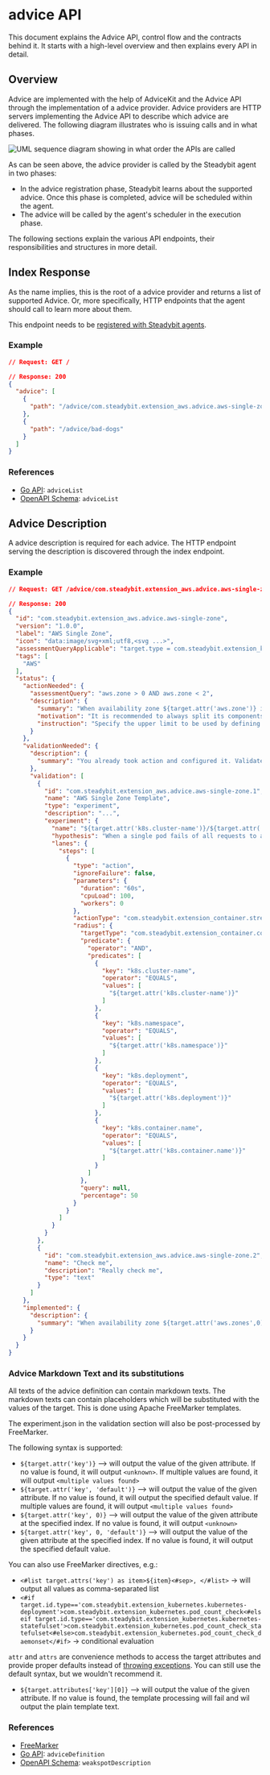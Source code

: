 # advice API

This document explains the Advice API, control flow and the contracts behind it. It starts with a high-level overview
and then explains every API in detail.

## Overview

Advice are implemented with the help of AdviceKit and the Advice API through the implementation of a advice provider.
Advice providers are HTTP servers implementing the Advice API to describe which advice are delivered. The following
diagram illustrates who is issuing calls and in what phases.

![UML sequence diagram showing in what order the APIs are called](advice-flow.svg)

As can be seen above, the advice provider is called by the Steadybit agent in two phases:

- In the advice registration phase, Steadybit learns about the supported advice. Once this phase is completed, advice
  will be
  scheduled within the agent.
- The advice will be called by the agent's scheduler in the execution phase.

The following sections explain the various API endpoints, their responsibilities and structures in more detail.

## Index Response

As the name implies, this is the root of a advice provider and returns a list of supported Advice. Or,
more specifically, HTTP endpoints that the agent should call to learn more about them.

This endpoint needs to be [registered with Steadybit agents](./advice-registration.md).

### Example

```json
// Request: GET /

// Response: 200
{
  "advice": [
    {
      "path": "/advice/com.steadybit.extension_aws.advice.aws-single-zone"
    },
    {
      "path": "/advice/bad-dogs"
    }
  ]
}
```

### References

- [Go API](https://github.com/steadybit/advice-kit/tree/main/go/advice_kit_api): `adviceList`
- [OpenAPI Schema](https://github.com/steadybit/advice-kit/tree/main/openapi): `adviceList`

## Advice Description

A advice description is required for each advice. The HTTP endpoint serving the description is discovered through the
index endpoint.

### Example

```json
// Request: GET /advice/com.steadybit.extension_aws.advice.aws-single-zone

// Response: 200
{
  "id": "com.steadybit.extension_aws.advice.aws-single-zone",
  "version": "1.0.0",
  "label": "AWS Single Zone",
  "icon": "data:image/svg+xml;utf8,<svg ...>",
  "assessmentQueryApplicable": "target.type = com.steadybit.extension_kubernetes.kubernetes-deployment",
  "tags": [
    "AWS"
  ],
  "status": {
    "actionNeeded": {
      "assessmentQuery": "aws.zone > 0 AND aws.zone < 2",
      "description": {
        "summary": "When availability zone ${target.attr('aws.zone')} is failing, your service ${target.attr('k8s.pod.name')} is not available.",
        "motivation": "It is recommended to always split its components into different zones so that in case of a failure of one.",
        "instruction": "Specify the upper limit to be used by defining the   limits   property in your kubernetes manifest: ```...```"
      }
    },
    "validationNeeded": {
      "description": {
        "summary": "You already took action and configured it. Validate your configuration via the experiment."
      },
      "validation": [
        {
          "id": "com.steadybit.extension_aws.advice.aws-single-zone.1",
          "name": "AWS Single Zone Template",
          "type": "experiment",
          "description": "...",
          "experiment": {
            "name": "${target.attr('k8s.cluster-name')}/${target.attr('k8s.deployment')} faultless redundancy during single pod failure",
            "hypothesis": "When a single pod fails of all requests to an endpoint are successful",
            "lanes": {
              "steps": [
                {
                  "type": "action",
                  "ignoreFailure": false,
                  "parameters": {
                    "duration": "60s",
                    "cpuLoad": 100,
                    "workers": 0
                  },
                  "actionType": "com.steadybit.extension_container.stress_cpu",
                  "radius": {
                    "targetType": "com.steadybit.extension_container.container",
                    "predicate": {
                      "operator": "AND",
                      "predicates": [
                        {
                          "key": "k8s.cluster-name",
                          "operator": "EQUALS",
                          "values": [
                            "${target.attr('k8s.cluster-name')}"
                          ]
                        },
                        {
                          "key": "k8s.namespace",
                          "operator": "EQUALS",
                          "values": [
                            "${target.attr('k8s.namespace')}"
                          ]
                        },
                        {
                          "key": "k8s.deployment",
                          "operator": "EQUALS",
                          "values": [
                            "${target.attr('k8s.deployment')}"
                          ]
                        },
                        {
                          "key": "k8s.container.name",
                          "operator": "EQUALS",
                          "values": [
                            "${target.attr('k8s.container.name')}"
                          ]
                        }
                      ]
                    },
                    "query": null,
                    "percentage": 50
                  }
                }
              ]
            }
          }
        },
        {
          "id": "com.steadybit.extension_aws.advice.aws-single-zone.2",
          "name": "Check me",
          "description": "Really check me",
          "type": "text"
        }
      ]
    },
    "implemented": {
      "description": {
        "summary": "When availability zone ${target.attr('aws.zones',0)} is failing, your service ${target.attr('k8s.pod.name')} is still available."
      }
    }
  }
}
```

### Advice Markdown Text and its substitutions

All texts of the advice definition can contain markdown texts. The markdown texts can contain placeholders which will be
substituted with the values of the target. This is done using Apache FreeMarker templates.

The experiment.json in the validation section will also be post-processed by FreeMarker.

The following syntax is supported:
* `${target.attr('key')}` --> will output the value of the given attribute. If no value is found, it will output `<unknown>`. If multiple values are found, it will output `<multiple values found>`
* `${target.attr('key', 'default')}` --> will output the value of the given attribute. If no value is found, it will output the specified default value. If multiple values are found, it will output `<multiple values found>`
* `${target.attr('key', 0)}` --> will output the value of the given attribute at the specified index. If no value is found, it will output `<unknown>`
* `${target.attr('key', 0, 'default')}` --> will output the value of the given attribute at the specified index. If no value is found, it will output the specified default value.

You can also use FreeMarker directives, e.g.:
* `<#list target.attrs('key') as item>${item}<#sep>, </#list>` -> will output all values as comma-separated list
* `<#if target.id.type=='com.steadybit.extension_kubernetes.kubernetes-deployment'>com.steadybit.extension_kubernetes.pod_count_check<#elseif target.id.type=='com.steadybit.extension_kubernetes.kubernetes-statefulset'>com.steadybit.extension_kubernetes.pod_count_check_statefulset<#else>com.steadybit.extension_kubernetes.pod_count_check_daemonset</#if>` -> conditional evaluation

`attr` and `attrs` are convenience methods to access the target attributes and provide proper defaults instead of [throwing exceptions](https://freemarker.apache.org/docs/app_faq.html#faq_picky_about_missing_vars). You can still use the default syntax, but we wouldn't recommend it.
* `${target.attributes['key'][0]}` --> will output the value of the given attribute. If no value is found, the template processing will fail and wil output the plain template text. 

### References

- [FreeMarker](https://freemarker.apache.org/docs/index.html)
- [Go API](https://github.com/steadybit/advice-kit/tree/main/go/advice_kit_api): `adviceDefinition`
- [OpenAPI Schema](https://github.com/steadybit/advice-kit/tree/main/openapi): `weakspotDescription`

